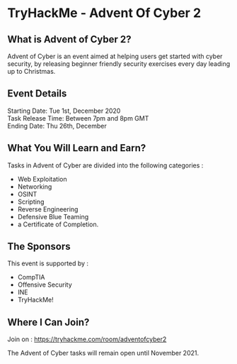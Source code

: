 # TryHackMe - Advent Of Cyber 2 

## What is Advent of Cyber 2?

Advent of Cyber is an event aimed at helping users get started with cyber security, by releasing beginner friendly security exercises every day leading up to Christmas. 

## Event Details

Starting Date: Tue 1st, December 2020  
Task Release Time: Between 7pm and 8pm GMT  
Ending Date: Thu 26th, December  

## What You Will Learn and Earn?

Tasks in Advent of Cyber are divided into the following categories :

- Web Exploitation
- Networking
- OSINT
- Scripting
- Reverse Engineering
- Defensive Blue Teaming
- a Certificate of Completion.

## The Sponsors

This event is supported by :

- CompTIA
- Offensive Security
- INE
- TryHackMe!

## Where I Can Join?

Join on : https://tryhackme.com/room/adventofcyber2

The Advent of Cyber tasks will remain open until November 2021.

